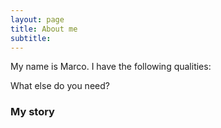 ```yaml
---
layout: page
title: About me
subtitle: 
---
```


My name is Marco. I have the following qualities:

What else do you need?

### My story
